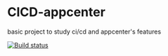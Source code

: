 # CICD-appcenter
basic project to study ci/cd and appcenter's features


[![Build status](https://build.appcenter.ms/v0.1/apps/1d2146cd-d69c-4231-8603-eec9a938a0a1/branches/dev/badge)](https://appcenter.ms)
